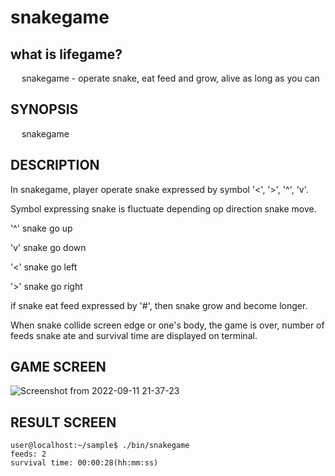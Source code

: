 # snakegame

## what is lifegame?
&emsp; snakegame \- operate snake, eat feed and grow, alive as long as you can

## SYNOPSIS
&emsp; snakegame

## DESCRIPTION
In snakegame, player operate snake expressed by symbol '<', '>', '^', 'v'.

Symbol expressing snake is fluctuate depending op direction snake move.

'^' snake go up

'v' snake go down

'<' snake go left

'>' snake go right

if snake eat feed expressed by '#', then snake grow and become longer.

When snake collide screen edge or one's body, the game is over, number of feeds snake ate and survival time are displayed on terminal.

## GAME SCREEN
![Screenshot from 2022-09-11 21-37-23](https://user-images.githubusercontent.com/45516420/189529058-3ecf1e4c-9c33-40e6-94d0-7853e706ed2d.png)

## RESULT SCREEN
```
user@localhost:~/sample$ ./bin/snakegame 
feeds: 2
survival time: 00:00:28(hh:mm:ss)
```
